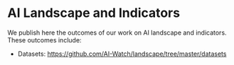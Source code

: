 # AI Landscape and Indicators

We publish here the outcomes of our work on AI landscape and indicators. These outcomes include:
* Datasets: https://github.com/AI-Watch/landscape/tree/master/datasets
